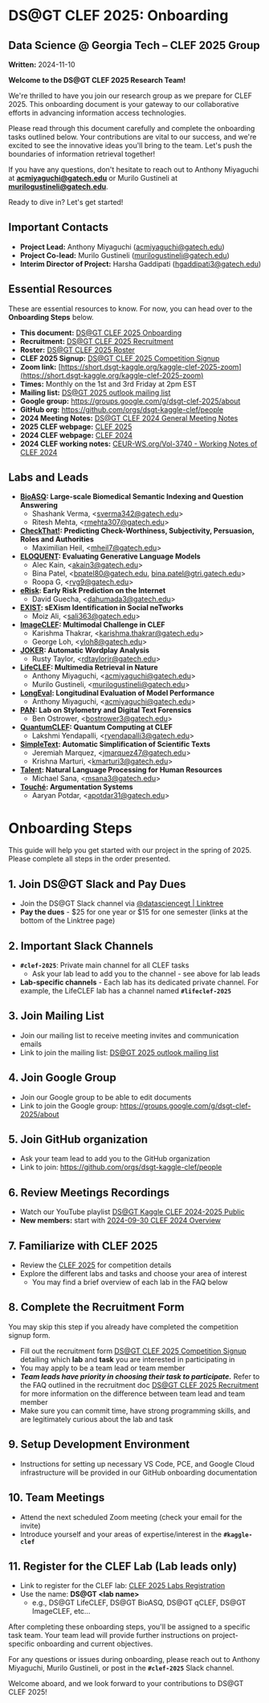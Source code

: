 # DS@GT CLEF 2025: Onboarding
## Data Science @ Georgia Tech – CLEF 2025 Group

**Written:** 2024-11-10

**Welcome to the DS@GT CLEF 2025 Research Team!**

We're thrilled to have you join our research group as we prepare for CLEF 2025. This onboarding document is your gateway to our collaborative efforts in advancing information access technologies.

Please read through this document carefully and complete the onboarding tasks outlined below. Your contributions are vital to our success, and we're excited to see the innovative ideas you'll bring to the team. Let's push the boundaries of information retrieval together!

If you have any questions, don't hesitate to reach out to Anthony Miyaguchi at **acmiyaguchi@gatech.edu** or Murilo Gustineli at **murilogustineli@gatech.edu**.

Ready to dive in? Let's get started!


## Important Contacts
- **Project Lead:** Anthony Miyaguchi (acmiyaguchi@gatech.edu)
- **Project Co-lead:** Murilo Gustineli (murilogustineli@gatech.edu)
- **Interim Director of Project:** Harsha Gaddipati (hgaddipati3@gatech.edu)


## Essential Resources
These are essential resources to know. For now, you can head over to the **Onboarding Steps** below.
- **This document:** [DS@GT CLEF 2025 Onboarding](https://docs.google.com/document/d/1w3gsAlOrbJIE4GBqfldE9Rugg80j-6kWVFPT-OKAlIw/edit?usp=sharing)
- **Recruitment:** [DS@GT CLEF 2025 Recruitment](https://docs.google.com/document/d/1gb0hWHptCfXzu-6bsw8quPjnn5g8zopWxK7H0K6NGdQ/edit?usp=sharing)
- **Roster:** [DS@GT CLEF 2025 Roster](https://docs.google.com/spreadsheets/d/1_upwQd28iK6RVGHnVTjmsYSUxrbxhJ5wQzvW4zChJkM/edit?gid=0#gid=0)
- **CLEF 2025 Signup:** [DS@GT CLEF 2025 Competition Signup](https://docs.google.com/forms/d/e/1FAIpQLSdQzEgWUOWKf9czsbOaCgjZ5gb0_uGnCHmigUj7U_6Td8QgyQ/viewform)
- **Zoom link:** [https://short.dsgt-kaggle.org/kaggle-clef-2025-zoom](https://short.dsgt-kaggle.org/kaggle-clef-2025-zoom)
- **Times:** Monthly on the 1st and 3rd Friday at 2pm EST
- **Mailing list:** [DS@GT 2025 outlook mailing list](https://outlook.office365.com/owa/dsgt-clef2025@groups.gatech.edu/groupsubscription.ashx?action=join&source=MSExchange/LokiServer&guid=b7530eb0-3635-4cd8-aaec-5b85b2a85c20)
- **Google group:** https://groups.google.com/g/dsgt-clef-2025/about
- **GitHub org:** https://github.com/orgs/dsgt-kaggle-clef/people
- **2024 Meeting Notes:** [DS@GT CLEF 2024 General Meeting Notes](https://docs.google.com/document/d/1TYh3roJZakG2Zcp3y0vBNxRkoDNo74H7qeWXbpZjP58/edit?usp=sharing)
- **2025 CLEF webpage:** [CLEF 2025](https://clef2025.clef-initiative.eu/)
- **2024 CLEF webpage:** [CLEF 2024](https://clef2024.clef-initiative.eu/)
- **2024 CLEF working notes:** [CEUR-WS.org/Vol-3740 - Working Notes of CLEF 2024](https://ceur-ws.org/Vol-3740/)


## Labs and Leads
- **[BioASQ](https://www.bioasq.org/workshop2025): Large-scale Biomedical Semantic Indexing and Question Answering**
    - Shashank Verma, \<sverma342@gatech.edu\>
    - Ritesh Mehta, \<rmehta307@gatech.edu\>
- **[CheckThat!](https://checkthat.gitlab.io/clef2025/): Predicting Check-Worthiness, Subjectivity, Persuasion, Roles and Authorities**
    - Maximilian Heil, \<mheil7@gatech.edu\>
- **[ELOQUENT](https://eloquent-lab.github.io/): Evaluating Generative Language Models**
    - Alec Kain, \<akain3@gatech.edu\>
    - Bina Patel, \<bpatel80@gatech.edu, bina.patel@gtri.gatech.edu\>
    - Roopa G, \<rvg9@gatech.edu\>
- **[eRisk](https://erisk.irlab.org/): Early Risk Prediction on the Internet**
    - David Guecha, \<dahumada3@gatech.edu\>
- **[EXIST](https://nlp.uned.es/exist2025/): sEXism Identification in Social neTworks**
    - Moiz Ali, \<sali363@gatech.edu\>
- **[ImageCLEF](https://www.imageclef.org/2025): Multimodal Challenge in CLEF**
    - Karishma Thakrar, \<karishma.thakrar@gatech.edu\>
    - George Loh, \<yloh8@gatech.edu\>
- **[JOKER](http://www.joker-project.com/clef-2024/): Automatic Wordplay Analysis**
    - Rusty Taylor, \<rdtaylorjr@gatech.edu\>
- **[LifeCLEF](https://www.imageclef.org/LifeCLEF2024): Multimedia Retrieval in Nature**
    - Anthony Miyaguchi, \<acmiyaguchi@gatech.edu\>
    - Murilo Gustineli, \<murilogustineli@gatech.edu\>
- **[LongEval](https://clef-longeval.github.io/): Longitudinal Evaluation of Model Performance**
    - Anthony Miyaguchi, \<acmiyaguchi@gatech.edu\>
- **[PAN](https://pan.webis.de/): Lab on Stylometry and Digital Text Forensics**
    - Ben Ostrower, \<bostrower3@gatech.edu\>
- **[QuantumCLEF](https://qclef.dei.unipd.it/index): Quantum Computing at CLEF**
    - Lakshmi Yendapalli, \<ryendapalli3@gatech.edu\>
- **[SimpleText](https://simpletext-project.com/2024/en/): Automatic Simplification of Scientific Texts**
    - Jeremiah Marquez, \<jmarquez47@gatech.edu\>
    - Krishna Marturi, \<kmarturi3@gatech.edu\>
- **[Talent](https://talentclef.github.io/talentclef/): Natural Language Processing for Human  Resources**
    - Michael Sana, \<msana3@gatech.edu\>
- **[Touché](https://touche.webis.de/): Argumentation Systems**
    - Aaryan Potdar, \<apotdar31@gatech.edu\>


# Onboarding Steps
This guide will help you get started with our project in the spring of 2025. Please complete all steps in the order presented.

## 1. Join DS@GT Slack and Pay Dues
- Join the DS@GT Slack channel via [@datasciencegt | Linktree](https://linktr.ee/datasciencegt)
- **Pay the dues** - $25 for one year or $15 for one semester (links at the bottom of the Linktree page)

## 2. Important Slack Channels
- **`#clef-2025`**: Private main channel for all CLEF tasks
    - Ask your lab lead to add you to the channel - see above for lab leads
- **Lab-specific channels** - Each lab has its dedicated private channel. 
For example, the LifeCLEF lab has a channel named **`#lifeclef-2025`**

## 3. Join Mailing List
- Join our mailing list to receive meeting invites and communication emails
- Link to join the mailing list: [DS@GT 2025 outlook mailing list](https://outlook.office365.com/owa/dsgt-clef2025@groups.gatech.edu/groupsubscription.ashx?action=join&source=MSExchange/LokiServer&guid=b7530eb0-3635-4cd8-aaec-5b85b2a85c20)

## 4. Join Google Group
- Join our Google group to be able to edit documents
- Link to join the Google group: https://groups.google.com/g/dsgt-clef-2025/about

## 5. Join GitHub organization
- Ask your team lead to add you to the GitHub organization
- Link to join: https://github.com/orgs/dsgt-kaggle-clef/people 

## 6. Review Meetings Recordings
- Watch our YouTube playlist [DS@GT Kaggle CLEF 2024-2025 Public](https://youtube.com/playlist?list=PLaBtWXB-9VkYjmihEIgiyjfSLWikEVHc7&si=LZYoIB08-V6wPQqz)
- **New members:** start with [2024-09-30 CLEF 2024 Overview](https://www.youtube.com/watch?v=ecvaprPiWcQ&list=PLaBtWXB-9VkYjmihEIgiyjfSLWikEVHc7&index=6)

## 7. Familiarize with CLEF 2025
- Review the [CLEF 2025](https://clef2025.clef-initiative.eu/) for competition details
- Explore the different labs and tasks and choose your area of interest
    - You may find a brief overview of each lab in the FAQ below

## 8. Complete the Recruitment Form
You may skip this step if you already have completed the competition signup form.
- Fill out the recruitment form [DS@GT CLEF 2025 Competition Signup](https://docs.google.com/forms/d/e/1FAIpQLSdQzEgWUOWKf9czsbOaCgjZ5gb0_uGnCHmigUj7U_6Td8QgyQ/viewform) detailing which **lab** and **task** you are interested in participating in
- You may apply to be a team lead or team member
- ***Team leads have priority in choosing their task to participate.***
Refer to the FAQ outlined in the recruitment doc [DS@GT CLEF 2025 Recruitment](https://docs.google.com/document/d/1gb0hWHptCfXzu-6bsw8quPjnn5g8zopWxK7H0K6NGdQ/edit?usp=sharing) for more information on the difference between team lead and team member
- Make sure you can commit time, have strong programming skills, and are legitimately curious about the lab and task

## 9. Setup Development Environment
- Instructions for setting up necessary VS Code, PCE, and Google Cloud infrastructure will be provided in our GitHub onboarding documentation

## 10. Team Meetings
- Attend the next scheduled Zoom meeting (check your email for the invite)
- Introduce yourself and your areas of expertise/interest in the **`#kaggle-clef`**

## 11. Register for the CLEF Lab (Lab leads only)
- Link to register for the CLEF lab: [CLEF 2025 Labs Registration](https://clef2025-labs-registration.dei.unipd.it/)
- Use the name: **DS@GT \<lab name\>**
    - e.g., DS@GT LifeCLEF, DS@GT BioASQ, DS@GT qCLEF, DS@GT ImageCLEF, etc…


After completing these onboarding steps, you'll be assigned to a specific task team. Your team lead will provide further instructions on project-specific onboarding and current objectives.

For any questions or issues during onboarding, please reach out to Anthony Miyaguchi, Murilo Gustineli, or post in the **`#clef-2025`** Slack channel.

Welcome aboard, and we look forward to your contributions to DS@GT CLEF 2025!
